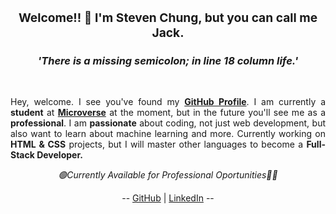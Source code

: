 

<!--
**jcy2704/jcy2704** is a ✨ _special_ ✨ repository because its `README.md` (this file) appears on your GitHub profile.

Here are some ideas to get you started:

- 🔭 I’m currently working on ...
- 🌱 I’m currently learning ...
- 👯 I’m looking to collaborate on ...
- 🤔 I’m looking for help with ...
- 💬 Ask me about ...
- 📫 How to reach me: ...
- 😄 Pronouns: ...
- ⚡ Fun fact: ...
-->

### **<h3 align="center">Welcome!! 👋 I'm Steven Chung, but you can call me Jack.</h3>**
### *<p align="center">'There is a missing semicolon; in line 18 column life.'</p>*
<br />

<p align="justify"> Hey, welcome. I see you've found my <b><a href="https://github.com/jcy2704">GitHub Profile</a></b>. I am currently a <b>student</b> at <strong><a href="https://microverse.org">Microverse</a></strong> at the moment, but in the future you'll see me as a <b>professional</b>. I am <b>passionate</b> about coding, not just web development, but also want to learn about machine learning and more. Currently working on <b>HTML & CSS</b> projects, but I will master other languages to become a <b>Full-Stack Developer.</b></p>

*<p align="center">🟢Currently Available for Professional Oportunities👨‍💻</p>*
<p align="center">-- <a href="https://github.com/jcy2704">GitHub</a> | <a href="https://www.linkedin.com/in/stevenjchung/">LinkedIn</a> --</p>

